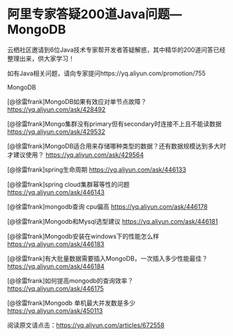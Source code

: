 # 阿里专家答疑200道Java问题—MongoDB

云栖社区邀请到6位Java技术专家帮开发者答疑解惑，其中精华的200道问答已经整理出来，供大家学习！

如有Java相关问题，请向专家提问https://yq.aliyun.com/promotion/755

MongoDB

[@徐雷frank]MongoDB如果有效应对单节点故障？ 
https://yq.aliyun.com/ask/428492

[@徐雷frank]Mongo集群没有primary但有secondary时连接不上且不能读数据 
https://yq.aliyun.com/ask/429532

[@徐雷frank]MongoDB适合用来存储哪种类型的数据？还有数据规模达到多大时才建议使用？ 
https://yq.aliyun.com/ask/429564

[@徐雷frank]spring生命周期 
https://yq.aliyun.com/ask/446133

[@徐雷frank]spring cloud集群幂等性的问题 
https://yq.aliyun.com/ask/446143

[@徐雷frank]mongodb查询 cpu偏高 
https://yq.aliyun.com/ask/446178

[@徐雷frank]Mongodb和Mysql选型建议 
https://yq.aliyun.com/ask/446181

[@徐雷frank]Mongodb安装在windows下的性能怎么样 
https://yq.aliyun.com/ask/446183

[@徐雷frank]有大批量数据需要插入MongoDB，一次插入多少性能最佳？ 
https://yq.aliyun.com/ask/446184

[@徐雷frank]如何提高mongodb的查询效率？ 
https://yq.aliyun.com/ask/446175

[@徐雷frank]Mongodb 单机最大并发数是多少 
https://yq.aliyun.com/ask/450113

阅读原文请点击：https://yq.aliyun.com/articles/672558
